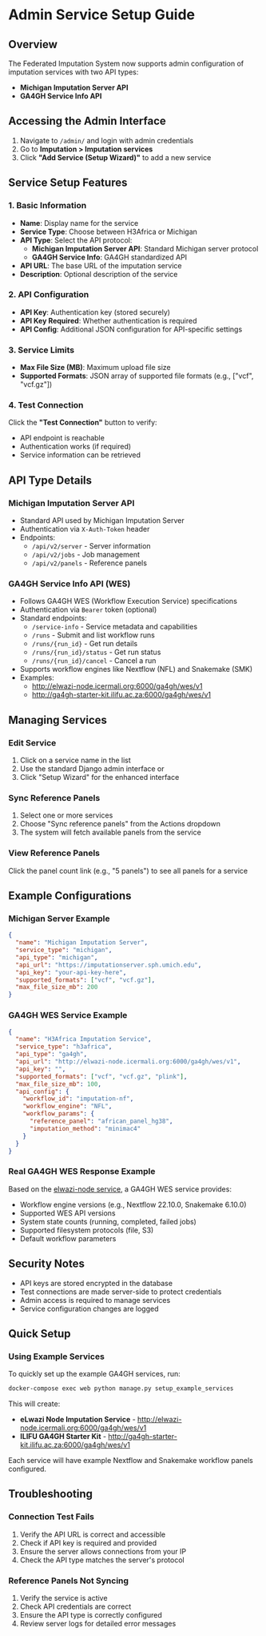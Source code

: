# Admin Service Setup Guide

## Overview
The Federated Imputation System now supports admin configuration of imputation services with two API types:
- **Michigan Imputation Server API**
- **GA4GH Service Info API**

## Accessing the Admin Interface

1. Navigate to `/admin/` and login with admin credentials
2. Go to **Imputation > Imputation services**
3. Click **"Add Service (Setup Wizard)"** to add a new service

## Service Setup Features

### 1. Basic Information
- **Name**: Display name for the service
- **Service Type**: Choose between H3Africa or Michigan
- **API Type**: Select the API protocol:
  - **Michigan Imputation Server API**: Standard Michigan server protocol
  - **GA4GH Service Info**: GA4GH standardized API
- **API URL**: The base URL of the imputation service
- **Description**: Optional description of the service

### 2. API Configuration
- **API Key**: Authentication key (stored securely)
- **API Key Required**: Whether authentication is required
- **API Config**: Additional JSON configuration for API-specific settings

### 3. Service Limits
- **Max File Size (MB)**: Maximum upload file size
- **Supported Formats**: JSON array of supported file formats (e.g., ["vcf", "vcf.gz"])

### 4. Test Connection
Click the **"Test Connection"** button to verify:
- API endpoint is reachable
- Authentication works (if required)
- Service information can be retrieved

## API Type Details

### Michigan Imputation Server API
- Standard API used by Michigan Imputation Server
- Authentication via `X-Auth-Token` header
- Endpoints:
  - `/api/v2/server` - Server information
  - `/api/v2/jobs` - Job management
  - `/api/v2/panels` - Reference panels

### GA4GH Service Info API (WES)
- Follows GA4GH WES (Workflow Execution Service) specifications
- Authentication via `Bearer` token (optional)
- Standard endpoints:
  - `/service-info` - Service metadata and capabilities
  - `/runs` - Submit and list workflow runs
  - `/runs/{run_id}` - Get run details
  - `/runs/{run_id}/status` - Get run status
  - `/runs/{run_id}/cancel` - Cancel a run
- Supports workflow engines like Nextflow (NFL) and Snakemake (SMK)
- Examples:
  - http://elwazi-node.icermali.org:6000/ga4gh/wes/v1
  - http://ga4gh-starter-kit.ilifu.ac.za:6000/ga4gh/wes/v1

## Managing Services

### Edit Service
1. Click on a service name in the list
2. Use the standard Django admin interface or
3. Click "Setup Wizard" for the enhanced interface

### Sync Reference Panels
1. Select one or more services
2. Choose "Sync reference panels" from the Actions dropdown
3. The system will fetch available panels from the service

### View Reference Panels
Click the panel count link (e.g., "5 panels") to see all panels for a service

## Example Configurations

### Michigan Server Example
```json
{
  "name": "Michigan Imputation Server",
  "service_type": "michigan",
  "api_type": "michigan",
  "api_url": "https://imputationserver.sph.umich.edu",
  "api_key": "your-api-key-here",
  "supported_formats": ["vcf", "vcf.gz"],
  "max_file_size_mb": 200
}
```

### GA4GH WES Service Example
```json
{
  "name": "H3Africa Imputation Service",
  "service_type": "h3africa",
  "api_type": "ga4gh",
  "api_url": "http://elwazi-node.icermali.org:6000/ga4gh/wes/v1",
  "api_key": "",
  "supported_formats": ["vcf", "vcf.gz", "plink"],
  "max_file_size_mb": 100,
  "api_config": {
    "workflow_id": "imputation-nf",
    "workflow_engine": "NFL",
    "workflow_params": {
      "reference_panel": "african_panel_hg38",
      "imputation_method": "minimac4"
    }
  }
}
```

### Real GA4GH WES Response Example
Based on the [elwazi-node service](http://elwazi-node.icermali.org:6000/ga4gh/wes/v1/service-info), a GA4GH WES service provides:
- Workflow engine versions (e.g., Nextflow 22.10.0, Snakemake 6.10.0)
- Supported WES API versions
- System state counts (running, completed, failed jobs)
- Supported filesystem protocols (file, S3)
- Default workflow parameters

## Security Notes

- API keys are stored encrypted in the database
- Test connections are made server-side to protect credentials
- Admin access is required to manage services
- Service configuration changes are logged

## Quick Setup

### Using Example Services
To quickly set up the example GA4GH services, run:
```bash
docker-compose exec web python manage.py setup_example_services
```

This will create:
- **eLwazi Node Imputation Service** - http://elwazi-node.icermali.org:6000/ga4gh/wes/v1
- **ILIFU GA4GH Starter Kit** - http://ga4gh-starter-kit.ilifu.ac.za:6000/ga4gh/wes/v1

Each service will have example Nextflow and Snakemake workflow panels configured.

## Troubleshooting

### Connection Test Fails
1. Verify the API URL is correct and accessible
2. Check if API key is required and provided
3. Ensure the server allows connections from your IP
4. Check the API type matches the server's protocol

### Reference Panels Not Syncing
1. Verify the service is active
2. Check API credentials are correct
3. Ensure the API type is correctly configured
4. Review server logs for detailed error messages 